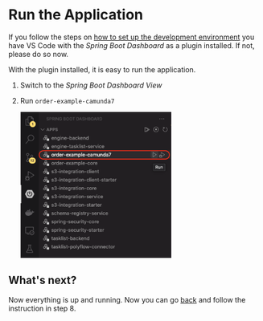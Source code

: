 # Run the Application

If you follow the steps on [how to set up the development environment](setup-project.md#2-install-vs-code-plugins) you have VS Code with the *Spring Boot Dashboard* as a plugin installed.
If not, please do so now.

With the plugin installed, it is easy to run the application.

1. Switch to the *Spring Boot Dashboard View*
2. Run `order-example-camunda7`

    <img src="../images/run-application.png" alt="Run Spring Boot Application" width=300>

## What's next?

Now everything is up and running.
Now you can go [back](../README.md#getting-started) and follow the instruction in step 8.
